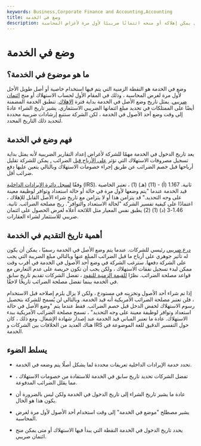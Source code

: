 ```yaml
---
keywords: Business,Corporate Finance and Accounting,Accounting
title: وضع في الخدمة
description: وضع في الخدمة هو النقطة الزمنية التي يتم فيها استخدام الأصل الذي يمكن إهلاكه أو منحه ائتمانًا ضريبيًا لأول مرة لأغراض المحاسبة.
---
```


# وضع في الخدمة
## ما هو موضوع في الخدمة؟

وضع في الخدمة هو النقطة الزمنية التي يتم فيها استخدام خاصية أو أصل طويل الأجل لأول مرة لغرض المحاسبة ، وذلك في المقام الأول لحساب الاستهلاك أو منح [ائتمان ضريبي](/taxcredit). يمثل تاريخ وضع الأصل في الخدمة بداية فترة [الإهلاك](/depreciation). تنطبق الخدمة المضمنة أيضًا على الممتلكات في تحديد مبلغ ائتمانها الضريبي الاستثماري. يشير تاريخ الشراء عادةً إلى وقت وضع أحد الأصول في الخدمة ، لكن الشركة ستتبع إرشادات ضريبية محددة لتحديد ذلك التاريخ المحدد.

## فهم وضع في الخدمة

يعد تاريخ الدخول في الخدمة مهمًا للشركة لأغراض إعداد التقارير الضريبية لأنه يمثل بداية تسجيل مصروفات الاستهلاك التي تؤثر [على الأرباح قبل](/pretax-earnings) الضرائب [.](/pretax-earnings) يمكن للشركة تقليل أرباحها قبل خصم الضرائب عن طريق إجراء خصومات الاستهلاك وبالتالي يتعين عليها دفع ضرائب أقل.

وفقًا [لسجل دائرة الإيرادات الداخلية](/irs) (IRS). ثانية. 1.167 (أ) - (11) (هـ) (1) ، تعتبر الخاصية قيد الخدمة عندما "يتم وضعها لأول مرة في حالة أو حالة استعداد وتوافر لوظيفة معينة على وجه التحديد." قد يتزامن هذا أو لا يتزامن مع تاريخ شراء الأصل القابل للإهلاك ، اعتمادًا على كيفية تفسير الشركة "لحالة الاستعداد والتوافر". ريج مصلحة الضرائب. ثانية. 1.46-3 (د) (1) (2) يطبق نفس المعيار مثل اللائحة أعلاه لغرض الحصول على ائتمان ضريبي للاستثمار لشراء العقارات.

## أهمية تاريخ التقديم في الخدمة

[درع ضريبي](/taxshield) رئيسي للشركات. عندما يتم وضع الأصل في الخدمة رسميًا ، يمكن أن يكون له تأثير جوهري على أرباح ما قبل الضرائب المبلغ عنها وبالتالي مبلغ الضريبة التي يجب على الشركة دفعها. سترغب الشركة في وضع أحد الأصول في الخدمة في أقرب وقت ممكن لبدء تسجيل نفقات الاستهلاك ، ولكن يجب أن تكون حريصة على عدم التعارض مع قواعد مصلحة الضرائب. نظرًا [للقيمة الزمنية للنقود](/timevalueofmoney) ، تفضل الشركات تقديم تاريخ سابق في الخدمة بينما تفضل مصلحة الضرائب تاريخًا لاحقًا.

إذا تم شراء أحد الأصول وتخزينه في مستودع ، ولكن لا يزال يلزم إصلاحه قبل الاستخدام ، فلن تعتبر مصلحة الضرائب الأمريكية أنه قيد الخدمة. وبالتالي لن يُسمح للشركة بتحصيل رسوم الاستهلاك لخفض الدخل قبل خصم الضرائب. فقط عندما يتم "وضع الأصل في حالة استعداد وتوافر لوظيفة معينة على وجه التحديد" ، تسمح مصلحة الضرائب الأمريكية ببدء الاستهلاك. عادة ما تعتبر المباني قيد الخدمة عند إصدار شهادة الإشغال. ومع ذلك ، كان هناك العديد من الخلافات بين الشركات و IRS حول التفسير الدقيق للغة الموضوعة في الخدمة.

## يسلط الضوء

- تحدد خدمة الإيرادات الداخلية تعريفات محددة لما يشكل أصلًا يتم وضعه في الخدمة.

- تفضل الشركات تحديد تاريخ سابق في الخدمة للاستفادة من خصومات الاستهلاك ، مما يقلل الضرائب المدفوعة.

- عادة ما يشير تاريخ الشراء إلى تاريخ الدخول في الخدمة ولكن ليس بالضرورة أن يكون هذا هو الحال.

- يشير مصطلح "موضع في الخدمة" إلى وقت استخدام أحد الأصول لأول مرة لغرض المحاسبة.

- يحدد تاريخ الدخول في الخدمة النقطة التي يبدأ فيها الاستهلاك أو متى يمكن منح ائتمان ضريبي.

